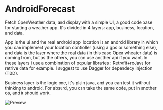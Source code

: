 # AndroidForecast
Fetch OpenWeather data, and display with a simple UI, 
a good code base for starting a weather app.
It's divided in 4 layers: app, business, location, and data.

App is the ui and the real android app, location is an android library in which you 
can implement your location controller (using a gps or something else), and data 
is the layer where the real data (in this case Open wheater data) is coming from,
but as the others, you can use another api if you want.
In these layers i use a combination of popular libraries : Retrofit+rxJava for 
retrive data for example. I suggest to use Dagger for dependecy injection (TBD).

Business layer is the logic one, it's plain java, and you can test it
without thinking to android. For absurd, you can take the same code, put 
in another os, and it should work.


![Preview](https://s15.postimg.org/5a84jmue3/device_2016_11_03_010901.png)
